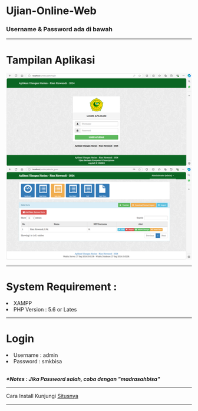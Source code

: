 # Ujian-Online-Web
<h3>Username & Password ada di bawah</h3>
<hr>
<h1>Tampilan Aplikasi</h1>
<img src="https://github.com/rian-98/Ujian-Online-Web/blob/main/01.png">
<img src="https://github.com/rian-98/Ujian-Online-Web/blob/main/02.png">
<hr>
<h1>System Requirement :</h1>
<li>XAMPP</li>
<li>PHP Version : 5.6 or Lates</li>
<hr>
<h1>Login</h1>
<li>Username : admin</li>
<li>Password : smkbisa</li>
<br>
<p><i><b>*Notes : Jika Password salah, coba dengan "madrasahbisa"</b></i></p>
<hr>
<p>Cara Install Kunjungi
    <a href="https://www.youtube.com/watch?v=IgYnVPPTjBE&t=1849s">Situsnya</a>
</p>
<hr>